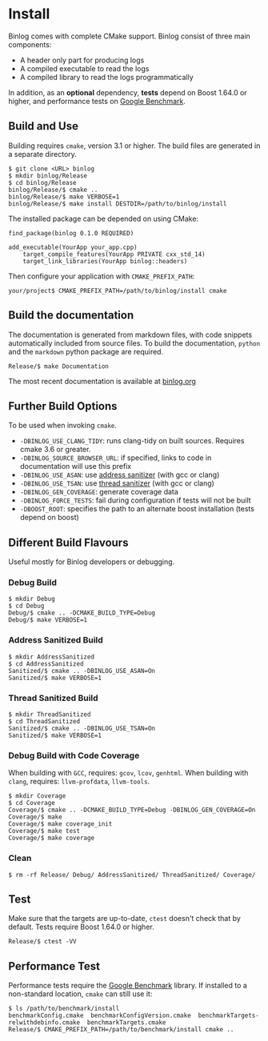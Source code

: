 # Install

Binlog comes with complete CMake support.
Binlog consist of three main components:

 - A header only part for producing logs
 - A compiled executable to read the logs
 - A compiled library to read the logs programmatically

In addition, as an **optional** dependency, **tests** depend on Boost 1.64.0 or higher,
and performance tests on [Google Benchmark][].

## Build and Use

Building requires `cmake`, version 3.1 or higher. The build files are generated in a separate directory.

    $ git clone <URL> binlog
    $ mkdir binlog/Release
    $ cd binlog/Release
    binlog/Release/$ cmake ..
    binlog/Release/$ make VERBOSE=1
    binlog/Release/$ make install DESTDIR=/path/to/binlog/install

The installed package can be depended on using CMake:

    find_package(binlog 0.1.0 REQUIRED)

    add_executable(YourApp your_app.cpp)
        target_compile_features(YourApp PRIVATE cxx_std_14)
        target_link_libraries(YourApp binlog::headers)

Then configure your application with `CMAKE_PREFIX_PATH`:

    your/project$ CMAKE_PREFIX_PATH=/path/to/binlog/install cmake

## Build the documentation

The documentation is generated from markdown files, with code snippets
automatically included from source files. To build the documentation,
`python` and the `markdown` python package are required.

    Release/$ make Documentation

The most recent documentation is available at [binlog.org][]

[binlog.org]: http://binlog.org/

## Further Build Options

To be used when invoking `cmake`.

 - `-DBINLOG_USE_CLANG_TIDY`: runs clang-tidy on built sources. Requires cmake 3.6 or greater.
 - `-DBINLOG_SOURCE_BROWSER_URL`: if specified, links to code in documentation will use this prefix
 - `-DBINLOG_USE_ASAN`: use [address sanitizer][] (with gcc or clang)
 - `-DBINLOG_USE_TSAN`: use [thread sanitizer][] (with gcc or clang)
 - `-DBINLOG_GEN_COVERAGE`: generate coverage data
 - `-DBINLOG_FORCE_TESTS`: fail during configuration if tests will not be built
 - `-DBOOST_ROOT`: specifies the path to an alternate boost installation (tests depend on boost)

[address sanitizer]: https://github.com/google/sanitizers/wiki/AddressSanitizer
[thread sanitizer]: https://github.com/google/sanitizers/wiki/ThreadSanitizerCppManual

## Different Build Flavours

Useful mostly for Binlog developers or debugging.

### Debug Build

    $ mkdir Debug
    $ cd Debug
    Debug/$ cmake .. -DCMAKE_BUILD_TYPE=Debug
    Debug/$ make VERBOSE=1

### Address Sanitized Build

    $ mkdir AddressSanitized
    $ cd AddressSanitized
    Sanitized/$ cmake .. -DBINLOG_USE_ASAN=On
    Sanitized/$ make VERBOSE=1

### Thread Sanitized Build

    $ mkdir ThreadSanitized
    $ cd ThreadSanitized
    Sanitized/$ cmake .. -DBINLOG_USE_TSAN=On
    Sanitized/$ make VERBOSE=1

### Debug Build with Code Coverage

When building with `GCC`, requires: `gcov`, `lcov`, `genhtml`.
When building with `clang`, requires: `llvm-profdata`, `llvm-tools`.

    $ mkdir Coverage
    $ cd Coverage
    Coverage/$ cmake .. -DCMAKE_BUILD_TYPE=Debug -DBINLOG_GEN_COVERAGE=On
    Coverage/$ make
    Coverage/$ make coverage_init
    Coverage/$ make test
    Coverage/$ make coverage

### Clean

    $ rm -rf Release/ Debug/ AddressSanitized/ ThreadSanitized/ Coverage/

## Test

Make sure that the targets are up-to-date, `ctest` doesn't check that by default.
Tests require Boost 1.64.0 or higher.

    Release/$ ctest -VV

## Performance Test

Performance tests require the [Google Benchmark][] library.
If installed to a non-standard location, `cmake` can still use it:

    $ ls /path/to/benchmark/install
    benchmarkConfig.cmake  benchmarkConfigVersion.cmake  benchmarkTargets-relwithdebinfo.cmake  benchmarkTargets.cmake
    Release/$ CMAKE_PREFIX_PATH=/path/to/benchmark/install cmake ..

[Google Benchmark]: https://github.com/google/benchmark
